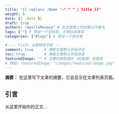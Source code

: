 ```yaml
---
title: "{{ replace .Name "-" " " | title }}"
weight: 0
date: {{ .Date }}
draft: true
authors: "ApolloMonasa" # 在这里填上你的默认作者名
tags: [""] # 预设一个空标签，方便后续填写
categories: ["Blogs"] # 预设一个空分类

# --- FixIt 主题特有字段 ---
comment: true     # 博客文章默认开启评论
toc: true         # 博客文章默认开启目录
featuredImage: "" # 文章的特色图片（封面图）的路径
# 例如: featuredImage: "/images/featured-image.jpg"
---
```


**摘要：** 在这里写下文章的摘要，它会显示在文章列表页面。

<!--more-->

## 引言

从这里开始你的正文...